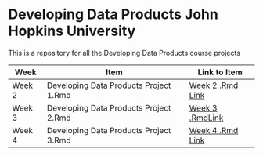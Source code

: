 # Developing Data Products John Hopkins University 

This is a repository for all the Developing Data Products course projects

Week | Item | Link to Item
--- | --- | ---
Week 2 |  Developing Data Products Project 1.Rmd |  [Week 2 .Rmd Link](https://github.com/RiajuuAlbert/DevelopingDataProducts/tree/master/First%20Project "Developing Data Products Project 1.Rmd")
Week 3 |  Developing Data Products Project 2.Rmd |  [Week 3 .RmdLink](https://github.com/RiajuuAlbert/DevelopingDataProducts/tree/master/Second%20Project "Developing Data Products Project 2.Rmd")
Week 4 | Developing Data Products Project 3.Rmd |  [Week 4 .Rmd Link](https://github.com/RiajuuAlbert/DevelopingDataProducts/tree/master/ThirdProject "Developing Data Products Project 2.Rmd")
